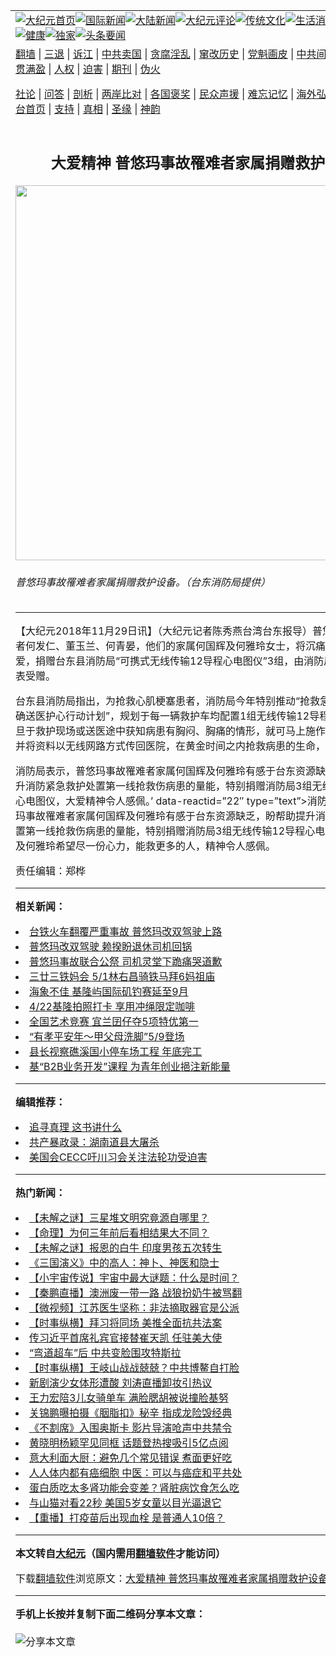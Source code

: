 <a name="1" id="1" target="_blank"></a><span id="1"></span>
<table align=center border="0"><tr><td colspan="2" VALIGN=TOP><a href="https://github.com/gjvrso3175/djy/blob/master/gb/nf1351518.md#1"><img src="https://raw.githubusercontent.com/gjvrso3175/www/master/t/djy/1.jpg" title="大纪元首页" alt="大纪元首页"></a><a href="https://github.com/gjvrso3175/djy/blob/master/gb/n24hr.md#1"><img src="https://raw.githubusercontent.com/gjvrso3175/www/master/t/djy/3.jpg" title="国际新闻" alt="国际新闻"></a><a href="https://github.com/gjvrso3175/djy/blob/master/gb/nsc413.md#1"><img src="https://raw.githubusercontent.com/gjvrso3175/www/master/t/djy/4.jpg" title="大陆新闻" alt="大陆新闻"></a><a href="https://github.com/gjvrso3175/djy/blob/master/gb/news392.md#1"><img src="https://raw.githubusercontent.com/gjvrso3175/www/master/t/djy/5.jpg" title="大纪元评论" alt="大纪元评论"></a><a href="https://github.com/gjvrso3175/djy/blob/master/gb/news2007.md#1"><img src="https://raw.githubusercontent.com/gjvrso3175/www/master/t/djy/6.jpg" title="传统文化" alt="传统文化"></a><a href="https://github.com/gjvrso3175/djy/blob/master/gb/news2008.md#1"><img src="https://raw.githubusercontent.com/gjvrso3175/www/master/t/djy/7.jpg" title="生活消费" alt="生活消费"></a><a href="https://github.com/gjvrso3175/djy/blob/master/gb/ncyule.md#1"><img src="https://raw.githubusercontent.com/gjvrso3175/www/master/t/djy/8.jpg" title="娱乐休闲" alt="娱乐休闲"></a><a href="https://github.com/gjvrso3175/djy/blob/master/gb/nsc1002.md#1"><img src="https://raw.githubusercontent.com/gjvrso3175/www/master/t/djy/9.jpg" title="健康" alt="健康"></a><a href="https://github.com/gjvrso3175/djy/blob/master/gb/nf6092.md#1"><img src="https://raw.githubusercontent.com/gjvrso3175/www/master/t/djy/10a.jpg" title="独家" alt="独家"></a><a href="https://github.com/gjvrso3175/djy/blob/master/gb/nf4514.md#1"><img src="https://raw.githubusercontent.com/gjvrso3175/www/master/t/djy/12a.jpg" title="头条要闻" alt="头条要闻"></a></td></tr>
<tr><td colspan="2" VALIGN=TOP><a target="_blank" href="https://github.com/gjvrso3175/www/blob/master/README.md?zsrh#1">翻墙</a> | <a target="_blank" href="https://github.com/gjvrso3175/djy/blob/master/gb/nf5657.md#1">三退</a> | <a target="_blank" href="https://github.com/gjvrso3175/djy/blob/master/gb/nf6124.md#1">诉江</a> | <a target="_blank" href="https://github.com/gjvrso3175/djy/blob/master/gb/nf1176117.md#1">中共卖国</a> | <a target="_blank" href="https://github.com/gjvrso3175/djy/blob/master/gb/nf5773.md#1">贪腐淫乱</a> | <a target="_blank" href="https://github.com/gjvrso3175/djy/blob/master/gb/nf1176115.md#1">窜改历史</a> | <a target="_blank" href="https://github.com/gjvrso3175/djy/blob/master/gb/nf1176107.md#1">党魁画皮</a> | <a target="_blank" href="https://github.com/gjvrso3175/djy/blob/master/gb/nf1320400.md#1">中共间谍</a> | <a target="_blank" href="https://github.com/gjvrso3175/djy/blob/master/gb/nf1176114.md#1">破坏传统</a> | <a target="_blank" href="https://github.com/gjvrso3175/ntdtv/blob/master/gb/prog447_1.md#1">恶贯满盈</a> | <a target="_blank" href="https://github.com/gjvrso3175/djy/blob/master/gb/ncid278.md#1">人权</a> | <a target="_blank" href="https://github.com/gjvrso3175/djy/blob/master/gb/nf1176111.md#1">迫害</a> | <a target="_blank" href="https://gitlab.com/szzdlab/mh-qikan/blob/master/README.md#1">期刊</a> | <a target="_blank" href="https://github.com/gjvrso3175/djy/blob/master/gb/nf5562.md#1">伪火</a></p><p><a target="_blank" href="https://github.com/gjvrso3175/djy/blob/master/gb/9p.md#1">社论</a> | <a target="_blank" href="https://github.com/gjvrso3175/djy/blob/master/gb/nf4378.md#1">问答</a> | <a target="_blank" href="https://github.com/gjvrso3175/djy/blob/master/gb/nf5792.md#1">剖析</a> | <a target="_blank" href="https://github.com/gjvrso3175/djy/blob/master/gb/nf5735.md#1">两岸比对</a> | <a target="_blank" href="https://github.com/gjvrso3175/djy/blob/master/gb/nf6119.md#1">各国褒奖</a> | <a target="_blank" href="https://github.com/gjvrso3175/djy/blob/master/gb/nf6120.md#1">民众声援</a> | <a target="_blank" href="https://github.com/gjvrso3175/djy/blob/master/gb/nf1188594.md#1">难忘记忆</a> | <a target="_blank" href="https://github.com/gjvrso3175/djy/blob/master/gb/nf3180.md#1">海外弘传</a> | <a target="_blank" href="https://github.com/gjvrso3175/djy/blob/master/gb/nf5410.md#1">万人上访</a> | <a target="_blank" href="https://github.com/gjvrso3175/www/blob/master/README.md?zsrh#1">平台首页</a> | <a target="_blank" href="https://github.com/gjvrso3175/djy/blob/master/gb/nf4386.md#1">支持</a> | <a target="_blank" href="https://github.com/gjvrso3175/djy/blob/master/gb/nf4389.md#1">真相</a> | <a target="_blank" href="https://github.com/gjvrso3175/djy/blob/master/gb/nf5790.md#1">圣缘</a> | <a target="_blank" href="https://github.com/gjvrso3175/djy/blob/master/gb/nf4786.md#1">神韵</a></td></tr>
<tr><td VALIGN=TOP width="626"><h2 align=center>大爱精神 普悠玛事故罹难者家属捐赠救护设备</h2>
<img width="600" src="https://i.epochtimes.com/assets/uploads/2018/11/a98d9c0decf4b7115796d38e61f5f422-600x400.jpg" />
<h6>普悠玛事故罹难者家属捐赠救护设备。（台东消防局提供）
</h6>
<hr>
<p>【大纪元2018年11月29日讯】（大纪元记者陈秀燕台湾台东报导）<ahref="https://github.com/gjvrso3175/djy/blob/master/gb/tag/%E6%99%AE%E6%82%A0%E7%8E%9B.md#1">普悠玛</a>事故<ahref="https://github.com/gjvrso3175/djy/blob/master/gb/tag/%E7%BD%B9%E9%9A%BE%E8%80%85.md#1">罹难者</a>何发仁、董玉兰、何青晏，他们的家属何国辉及何雅玲女士，将沉痛心情化为大爱，捐赠台东县<ahref="https://github.com/gjvrso3175/djy/blob/master/gb/tag/%E6%B6%88%E9%98%B2%E5%B1%80.md#1">消防局</a>“可携式无线传输12导程心电图仪”3组，由消防局长管建兴代表受赠。</p>
<p>台东县<ahref="https://github.com/gjvrso3175/djy/blob/master/gb/tag/%E6%B6%88%E9%98%B2%E5%B1%80.md#1">消防局</a>指出，为抢救心肌梗塞患者，消防局今年特别推动“抢救急性心肌梗塞正确送医护心行动计划”，规划于每一辆救护车均配置1组无线传输12导程心电图仪，一旦于救护现场或送医途中获知病患有胸闷、胸痛的情形，就可马上施作心电图监测，并将资料以无线网路方式传回医院，在黄金时间之内抢救病患的生命，提升存活率。</p>
<p>消防局表示，<ahref="https://github.com/gjvrso3175/djy/blob/master/gb/tag/%E6%99%AE%E6%82%A0%E7%8E%9B.md#1">普悠玛</a>事故<ahref="https://github.com/gjvrso3175/djy/blob/master/gb/tag/%E7%BD%B9%E9%9A%BE%E8%80%85.md#1">罹难者</a>家属何国辉及何雅玲有感于台东资源缺乏，盼帮助提升消防紧急救护处置第一线抢救伤病患的量能，特别捐赠消防局3组无线传输12导程心电图仪，大爱精神令人感佩。&#8217; data-reactid=&#8221;22&#8243; type=&#8221;text&#8221;&gt;消防局表示，普悠玛事故罹难者家属何国辉及何雅玲有感于台东资源缺乏，盼帮助提升消防紧急救护处置第一线抢救伤病患的量能，特别捐赠消防局3组无线传输12导程心电图仪，何国辉及何雅玲希望尽一份心力，能救更多的人，精神令人感佩。</p>
<p>责任编辑：郑桦</p>

<hr>


<strong>相关新闻：</strong>
<li><a href="https://github.com/gjvrso3175/djy/blob/master/gb/18/10/30/n10817721.md#1">台铁火车翻覆严重事故 普悠玛改双驾驶上路</a></li>
<li><a href="https://github.com/gjvrso3175/djy/blob/master/gb/18/10/30/n10818223.md#1">普悠玛改双驾驶 赖揆盼退休司机回锅</a></li>
<li><a href="https://github.com/gjvrso3175/djy/blob/master/gb/18/10/31/n10820476.md#1">普悠玛事故联合公祭 司机灵堂下跪痛哭道歉</a></li>
<li><a href="https://github.com/gjvrso3175/djy/blob/master/gb/21/4/22/n12897318.md#1">三廿三铁妈会 5/1林右昌骑铁马拜6妈祖庙</a></li>
<li><a href="https://github.com/gjvrso3175/djy/blob/master/gb/21/4/21/n12895064.md#1">海象不佳 基隆屿国际矶钓赛延至9月</a></li>
<li><a href="https://github.com/gjvrso3175/djy/blob/master/gb/21/4/21/n12895166.md#1">4/22基隆拍照打卡 享用冲绳限定咖啡</a></li>
<li><a href="https://github.com/gjvrso3175/djy/blob/master/gb/21/4/21/n12895060.md#1">全国艺术竞赛 宜兰囝仔夺5项特优第一</a></li>
<li><a href="https://github.com/gjvrso3175/djy/blob/master/gb/21/4/21/n12895055.md#1">“有孝平安年～甲父母洗脚”5/9登场</a></li>
<li><a href="https://github.com/gjvrso3175/djy/blob/master/gb/21/4/21/n12895022.md#1">县长视察礁溪国小停车场工程 年底完工</a></li>
<li><a href="https://github.com/gjvrso3175/djy/blob/master/gb/21/4/21/n12894785.md#1">基“B2B业务开发”课程 为青年创业挹注新能量</a></li>
<hr>


<strong>编辑推荐：</strong>
<li><a href="https://github.com/gjvrso3175/djy/blob/master/gb/19/1/5/n10955468.md?dfh#1" target="_blank">追寻真理 这书讲什么</a></li><li><a href="https://github.com/tsiac2612/djy/blob/master/gb/18/12/29/n10939788.md#1" target="_blank">共产暴政录：湖南道县大屠杀</a></li><li><a href="https://github.com/tsiac2612/djy/blob/master/gb/18/11/30/n10884257.md#1" target="_blank">美国会CECC吁川习会关注法轮功受迫害</a></li>
<hr>

<strong>热门新闻：</strong>
<li><a href="https://github.com/gjvrso3175/djy/blob/master/gb/21/4/15/n12882802.md#1">【未解之谜】三星堆文明究竟源自哪里？</a></li>
<li><a href="https://github.com/gjvrso3175/djy/blob/master/gb/21/3/3/n12785986.md#1">【命理】为何三年前后看相结果大不同？</a></li>
<li><a href="https://github.com/gjvrso3175/djy/blob/master/gb/21/4/16/n12885150.md#1">【未解之谜】报恩的白牛 印度男孩五次转生</a></li>
<li><a href="https://github.com/gjvrso3175/djy/blob/master/gb/21/2/26/n12777808.md#1">《三国演义》中的高人：神卜、神医和隐士</a></li>
<li><a href="https://github.com/gjvrso3175/djy/blob/master/gb/21/4/18/n12887969.md#1">【小宇宙传说】宇宙中最大谜题：什么是时间？</a></li>
<li><a href="https://github.com/gjvrso3175/djy/blob/master/gb/21/4/21/n12896400.md#1">【秦鹏直播】澳洲废一带一路 战狼扮奶牛被骂翻</a></li>
<li><a href="https://github.com/gjvrso3175/djy/blob/master/gb/21/4/21/n12895603.md#1">【微视频】江苏医生坚称：非法摘取器官是公派</a></li>
<li><a href="https://github.com/gjvrso3175/djy/blob/master/gb/21/4/21/n12896393.md#1">【时事纵横】拜习将同场 美推全面抗共法案</a></li>
<li><a href="https://github.com/gjvrso3175/djy/blob/master/gb/21/4/20/n12893567.md#1">传习近平首席礼宾官接替崔天凯 任驻美大使</a></li>
<li><a href="https://github.com/gjvrso3175/djy/blob/master/gb/21/4/19/n12891398.md#1">“弯道超车”后 中共变脸围攻特斯拉</a></li>
<li><a href="https://github.com/gjvrso3175/djy/blob/master/gb/21/4/20/n12893817.md#1">【时事纵横】王岐山战战兢兢？中共博鳌自打脸</a></li>
<li><a href="https://github.com/gjvrso3175/djy/blob/master/gb/21/4/20/n12891489.md#1">新剧演少女体形遭酸 刘涛直播卸妆引热议</a></li>
<li><a href="https://github.com/gjvrso3175/djy/blob/master/gb/21/4/19/n12891201.md#1">王力宏陪3儿女骑单车 满脸腮胡被说撞脸基努</a></li>
<li><a href="https://github.com/gjvrso3175/djy/blob/master/gb/21/4/21/n12893952.md#1">关锦鹏曝拍摄《胭脂扣》秘辛 指成龙险毁经典</a></li>
<li><a href="https://github.com/gjvrso3175/djy/blob/master/gb/21/4/20/n12893721.md#1">《不割席》入围奥斯卡 影片导演呛声中共禁令</a></li>
<li><a href="https://github.com/gjvrso3175/djy/blob/master/gb/21/4/20/n12893563.md#1">黄晓明杨颖罕见同框 话题登热搜吸引5亿点阅</a></li>
<li><a href="https://github.com/gjvrso3175/djy/blob/master/gb/21/4/19/n12890260.md#1">意大利面大厨：避免几个常见错误 煮面更好吃</a></li>
<li><a href="https://github.com/gjvrso3175/djy/blob/master/gb/21/4/20/n12893823.md#1">人人体内都有癌细胞 中医：可以与癌症和平共处</a></li>
<li><a href="https://github.com/gjvrso3175/djy/blob/master/gb/21/4/19/n12890742.md#1">蛋白质吃太多肾功能会变差？肾脏病饮食怎么吃</a></li>
<li><a href="https://github.com/gjvrso3175/djy/blob/master/gb/21/4/21/n12894446.md#1">与山猫对看22秒 美国5岁女童以目光逼退它</a></li>
<li><a href="https://github.com/gjvrso3175/djy/blob/master/gb/21/4/21/n12895454.md#1">【重播】打疫苗后出现血栓 是普通人10倍？</a></li>
<hr>

<strong>本文转自<a href="https://www.epochtimes.com">大纪元</a>（国内需用<a href="https://github.com/gjvrso3175/www/blob/master/README.md#8">翻墙软件</a>才能访问）</strong><p>下载<a href="https://github.com/gjvrso3175/www/blob/master/README.md#8">翻墙软件</a>浏览原文：<a href="https://www.epochtimes.com/gb/18/11/29/n10881354.htm">大爱精神 普悠玛事故罹难者家属捐赠救护设备</a></p><hr>

<strong>手机上长按并复制下面二维码分享本文章：</strong><br><br><img src="https://chart.apis.google.com/chart?cht=qr&chs=240x240&choe=UTF-8&chld=M|2&chl=https://github.com/gjvrso3175/djy/blob/master/gb/18/11/29/n10881354.md%231" title="分享本文章"></td><td VALIGN=TOP><a href="https://github.com/gjvrso3175/djy/blob/master/gb/16/1/21/n4622075.md?dfh#1" target="_blank"><img src="https://raw.githubusercontent.com/gjvrso3175/djy/master/gb/300/wei-f1.jpg" title="中共的伪火骗局"  alt="中共的伪火骗局"></a><br><a href="https://github.com/gjvrso3175/www/blob/master/README.md?dfh#9" target="_blank"><img src="https://raw.githubusercontent.com/gjvrso3175/djy/master/gb/300/yong-h.jpg" title="永恒的见证"  alt="永恒的见证"></a><br><a href="https://github.com/gjvrso3175/djy/blob/master/gb/13/9/29/n3974789.md?dfh#1" target="_blank"><img src="https://raw.githubusercontent.com/gjvrso3175/djy/master/gb/300/shang-lnz.jpg" title="善良女子被中共投男牢"  alt="善良女子被中共投男牢"></a><br><a href="https://github.com/gjvrso3175/djy/blob/master/gb/16/3/16/n4663449.md?dfh#1" target="_blank"><img src="https://raw.githubusercontent.com/gjvrso3175/djy/master/gb/300/huo-z3.jpg" title="警卫目击活摘器官"  alt="警卫目击活摘器官"></a><br><a href="https://github.com/gjvrso3175/djy/blob/master/gb/16/8/7/n8177641.md?dfh#1" target="_blank"><img src="https://raw.githubusercontent.com/gjvrso3175/djy/master/gb/300/huo-z4.jpg" title="证人描述活摘恐怖"  alt="证人描述活摘恐怖"></a><br><a href="https://github.com/gjvrso3175/djy/blob/master/gb/10/4/19/n2881569.md?dfh#1" target="_blank"><img src="https://raw.githubusercontent.com/gjvrso3175/djy/master/gb/300/huo-z1.jpg" title="揭开活摘器官黑幕"  alt="揭开活摘器官黑幕"></a><br><a href="https://github.com/gjvrso3175/djy/blob/master/gb/10/11/7/n3077476.md?dfh#1" target="_blank"><img src="https://raw.githubusercontent.com/gjvrso3175/djy/master/gb/300/ma-ks.jpg" title="马克思的成魔之路"  alt="马克思的成魔之路"></a><br><a href="https://github.com/gjvrso3175/djy/blob/master/gb/14/6/9/n4173977.md?dfh#1" target="_blank"><img src="https://raw.githubusercontent.com/gjvrso3175/djy/master/gb/300/chang-zs.jpg" title="藏字石 蕴天机"  alt="藏字石 蕴天机"></a><br><a href="https://github.com/gjvrso3175/djy/blob/master/gb/18/5/10/n10381511.md?dfh#1" target="_blank"><img src="https://raw.githubusercontent.com/gjvrso3175/djy/master/gb/300/st1.jpg" title="关注三亿人三退"  alt="关注三亿人三退"></a><br><a href="https://github.com/gjvrso3175/djy/blob/master/gb/18/3/21/n10237682.md?dfh#1" target="_blank"><img src="https://raw.githubusercontent.com/gjvrso3175/djy/master/gb/300/jie-t.jpg" title="解体中共复兴中华"  alt="解体中共复兴中华"></a><br><a href="https://github.com/gjvrso3175/djy/blob/master/gb/9/2/9/n2422991.md?dfh#1" target="_blank"><img src="https://raw.githubusercontent.com/gjvrso3175/djy/master/gb/300/gao-zs.jpg" title="中共迫害良心律师"  alt="中共迫害良心律师"></a><br><a href="https://github.com/gjvrso3175/djy/blob/master/gb/18/12/9/n10900044.md?dfh#1" target="_blank"><img src="https://raw.githubusercontent.com/gjvrso3175/djy/master/gb/300/sj1.jpg" title="三百多万人举报江泽民"  alt="三百多万人举报江泽民"></a><br><a href="https://github.com/gjvrso3175/djy/blob/master/gb/18/8/28/n10672014.md?dfh#1" target="_blank"><img src="https://raw.githubusercontent.com/gjvrso3175/djy/master/gb/300/sj2.jpg" title="这些官员为何起诉江泽民"  alt="这些官员为何起诉江泽民"></a><br><a href="https://github.com/gjvrso3175/djy/blob/master/gb/8/12/18/n2367165.md?dfh#1" target="_blank"><img src="https://raw.githubusercontent.com/gjvrso3175/djy/master/gb/300/liangan.jpg" title="海峡两岸的强烈对比"  alt="海峡两岸的强烈对比"></a><br><a href="https://github.com/gjvrso3175/djy/blob/master/gb/15/12/10/n4593139.md?dfh#1" target="_blank"><img src="https://raw.githubusercontent.com/gjvrso3175/djy/master/gb/300/jia-ndzl.jpg" title="加拿大总理的贺信"  alt="加拿大总理的贺信"></a><br><a href="https://github.com/gjvrso3175/djy/blob/master/gb/11/6/17/n3289382.md?dfh#1" target="_blank"><img src="https://raw.githubusercontent.com/gjvrso3175/djy/master/gb/300/xiao-wd.jpg" title="探寻真相兼听则明"  alt="探寻真相兼听则明"></a><br><a href="https://github.com/gjvrso3175/djy/blob/master/gb/18/10/27/n10812623.md?dfh#1" target="_blank"><img src="https://raw.githubusercontent.com/gjvrso3175/djy/master/gb/300/yindu.jpg" title="印度媒体报道东方"  alt="印度媒体报道东方"></a><br><a href="https://github.com/gjvrso3175/djy/blob/master/gb/18/6/9/n10469652.md?dfh#1" target="_blank"><img src="https://raw.githubusercontent.com/gjvrso3175/djy/master/gb/300/xie-j.jpg" title="不一样的海外校园"  alt="不一样的海外校园"></a><br><a href="https://github.com/gjvrso3175/djy/blob/master/gb/7/4/5/n1669415.md?dfh#1" target="_blank"><img src="https://raw.githubusercontent.com/gjvrso3175/djy/master/gb/300/li-up.jpg" title="从大师到徒弟的传奇"  alt="从大师到徒弟的传奇"></a><br><a href="https://github.com/gjvrso3175/djy/blob/master/gb/17/5/26/n9191512.md?dfh#1" target="_blank"><img src="https://raw.githubusercontent.com/gjvrso3175/djy/master/gb/300/zfl2.jpg" title="亿万人与东方一本奇书"  alt="亿万人与东方一本奇书"></a><br><a href="https://github.com/gjvrso3175/djy/blob/master/gb/13/11/27/n4020290.md?dfh#1" target="_blank"><img src="https://raw.githubusercontent.com/gjvrso3175/djy/master/gb/300/zhen-h.jpg" title="大陆见不到的震撼场面"  alt="大陆见不到的震撼场面"></a><br><a href="https://github.com/gjvrso3175/djy/blob/master/gb/15/7/17/n4482910.md?dfh#1" target="_blank"><img src="https://raw.githubusercontent.com/gjvrso3175/djy/master/gb/300/dalu-sk.jpg" title="人心向善 大陆当初盛况"  alt="人心向善 大陆当初盛况"></a><br><a href="https://github.com/gjvrso3175/djy/blob/master/gb/19/1/5/n10955468.md?dfh#1" target="_blank"><img src="https://raw.githubusercontent.com/gjvrso3175/djy/master/gb/300/zfl1.jpg" title="追寻真理 这书讲什么"  alt="追寻真理 这书讲什么"></a><br><a href="https://github.com/gjvrso3175/www/blob/master/README.md?dfh#1" target="_blank"><img src="https://raw.githubusercontent.com/gjvrso3175/djy/master/gb/300/fq1.jpg" title="下载免费翻墙软件"  alt="下载免费翻墙软件"></a><br></td></tr></table>
